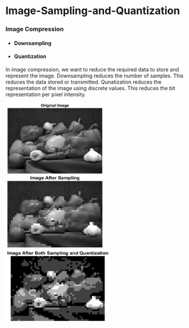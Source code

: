 # Image-Sampling-and-Quantization

### Image Compression
- #### Downsampling
- #### Quantization

In image compression, we want to reduce the required data to store and represent the image. Downsampling reduces the number of samples. This reduces the data stored or transmitted. Qunatization reduces the representation of the image using discrete values. This reduces the bit representation per pixel intensity.

<img align="left" width="270" height="200" src="images/initial.png">
<img align="left" width="270" height="200" src="images/downsampled.png">
<img align="left" width="285" height="203" src="images/downsampled_quantized.png">
